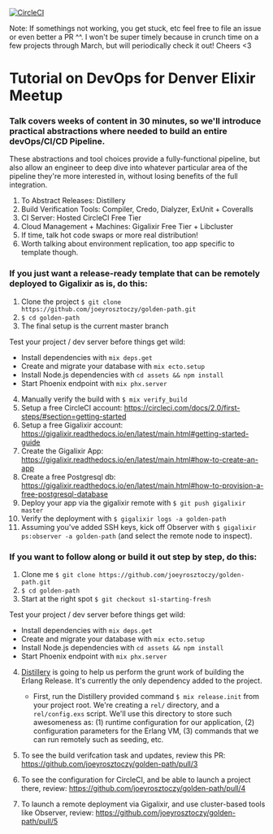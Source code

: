 [![CircleCI](https://circleci.com/gh/joeyrosztoczy/golden-path.svg?style=shield)](https://circleci.com/gh/joeyrosztoczy/golden-path)

Note: If somethings not working, you get stuck, etc feel free to file an issue or even better a PR ^^. I won't be super timely because in crunch time on a few projects through March, but will periodically check it out! Cheers <3

# Tutorial on DevOps for Denver Elixir Meetup

### Talk covers weeks of content in 30 minutes, so we'll introduce practical abstractions where needed to build an entire devOps/CI/CD Pipeline.

These abstractions and tool choices provide a fully-functional pipeline, but also allow an engineer to deep dive into whatever particular area of the pipeline they're more interested in, without losing benefits of the full integration.

1. To Abstract Releases: Distillery
2. Build Verification Tools: Compiler, Credo, Dialyzer, ExUnit + Coveralls
3. CI Server: Hosted CircleCI Free Tier
4. Cloud Management + Machines: Gigalixir Free Tier + Libcluster
5. If time, talk hot code swaps or more real distribution!
6. Worth talking about environment replication, too app specific to template though.

### If you just want a release-ready template that can be remotely deployed to Gigalixir as is, do this:

1. Clone the project `$ git clone https://github.com/joeyrosztoczy/golden-path.git`
2. `$ cd golden-path`
3. The final setup is the current master branch

Test your project / dev server before things get wild:

  * Install dependencies with `mix deps.get`
  * Create and migrate your database with `mix ecto.setup`
  * Install Node.js dependencies with `cd assets && npm install`
  * Start Phoenix endpoint with `mix phx.server`
  
4. Manually verify the build with ```$ mix verify_build```
5. Setup a free CircleCI account: https://circleci.com/docs/2.0/first-steps/#section=getting-started
6. Setup a free Gigalixir account: https://gigalixir.readthedocs.io/en/latest/main.html#getting-started-guide
7. Create the Gigalixir App: https://gigalixir.readthedocs.io/en/latest/main.html#how-to-create-an-app
8. Create a free Postgresql db: https://gigalixir.readthedocs.io/en/latest/main.html#how-to-provision-a-free-postgresql-database
9. Deploy your app via the gigalixir remote with ```$ git push gigalixir master```
10. Verify the deployment with ```$ gigalixir logs -a golden-path```
11. Assuming you've added SSH keys, kick off Observer with ```$ gigalixir ps:observer -a golden-path``` (and select the remote node to inspect).

### If you want to follow along or build it out step by step, do this:

1. Clone me `$ git clone https://github.com/joeyrosztoczy/golden-path.git`
2. `$ cd golden-path`
3. Start at the right spot `$ git checkout s1-starting-fresh`

Test your project / dev server before things get wild:

  * Install dependencies with `mix deps.get`
  * Create and migrate your database with `mix ecto.setup`
  * Install Node.js dependencies with `cd assets && npm install`
  * Start Phoenix endpoint with `mix phx.server`
  
4. [Distillery](https://github.com/bitwalker/distillery) is going to help us perform the grunt work of building the Erlang Release. It's currently the only dependency added to the project.

     - First, run the Distillery provided command `$ mix release.init` from your project root. We're creating a `rel/` directory, and a `rel/config.exs` script. We'll use this directory to store such awesomeness as: (1) runtime configuration for our application, (2) configuration parameters for the Erlang VM, (3) commands that we can run remotely such as seeding, etc.

5. To see the build verifcation task and updates, review this PR: https://github.com/joeyrosztoczy/golden-path/pull/3

6. To see the configuration for CircleCI, and be able to launch a project there, review: https://github.com/joeyrosztoczy/golden-path/pull/4

7. To launch a remote deployment via Gigalixir, and use cluster-based tools like Observer, review: https://github.com/joeyrosztoczy/golden-path/pull/5


